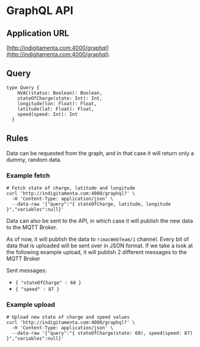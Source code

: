 # GraphQL API 

## Application URL
[http://indigitamenta.com:4000/graphql](http://indigitamenta.com:4000/graphql).

## Query
```
type Query {
    HVAC(status: Boolean): Boolean,
    stateOfCharge(state: Int): Int,
    longitude(lon: Float): Float,
    latitude(lat: Float): Float,
    speed(speed: Int): Int
  }
```

## Rules 

Data can be requested from the graph, and in that case it will return only a dummy, random data.

### Example fetch
```
# Fetch state of charge, latitude and longitude
curl 'http://indigitamenta.com:4000/graphql?' \
  -H 'Content-Type: application/json' \
  --data-raw '{"query":"{ stateOfCharge, latitude, longitude }","variables":null}'
```

Data can also be sent to the API, in which case it will publish the new data to the MQTT Broker.

As of now, it will publish the data to `rimacWebTeam/1` channel. Every bit of data that is uploaded will be sent over in JSON format. If we take a look at the following example upload, it will publish 2 different messages to the MQTT Broker

Sent messages: 
 - `{ "stateOfCharge" : 60 }`
 - `{ "speed" : 87 }`

### Example upload
```
# Upload new state of charge and speed values
curl 'http://indigitamenta.com:4000/graphql?' \
  -H 'Content-Type: application/json' \
  --data-raw '{"query":"{ stateOfCharge(state: 60), speed(speed: 87) }","variables":null}'
```
